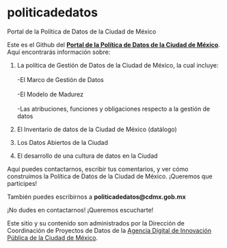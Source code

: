 # politicadedatos
<hi>Portal de la Política de Datos de la Ciudad de México </h1>

Este es el Github del <b><a href="https://gobcdmx.github.io/politicadedatos/">Portal de la Política de Datos de la Ciudad de México</a></b>.
Aquí encontrarás información sobre:  
<ol>
<li>La política de Gestión de Datos de la Ciudad de México, la cual incluye: </li>
<br> -El Marco de Gestión de Datos </br> 
<br> -El Modelo de Madurez </br>
<br> -Las atribuciones, funciones y obligaciones respecto a la gestión de datos </li>
<p>
<li>El Inventario de datos de la Ciudad de México (datálogo) </li>
<p>
<li>Los Datos Abiertos de la Ciudad </li>
<p>
<li>El desarrollo de una cultura de datos en la Ciudad </li>
<p>
</ol>
Aquí puedes contactarnos, escribir tus comentarios, y ver cómo construimos la Política de Datos de la Ciudad de México. ¡Queremos que participes!
<p>
También puedes escribirnos a <b> politicadedatos@cdmx.gob.mx </b>
<p> 
¡No dudes en contactarnos! ¡Queremos escucharte!
<p>
Este sitio y su contenido son administrados por la Dirección de Coordinación de Proyectos de Datos de la <a href="https://adip.cdmx.gob.mx/">Agencia Digital de Innovación Pública de la Ciudad de México</a></b>.

